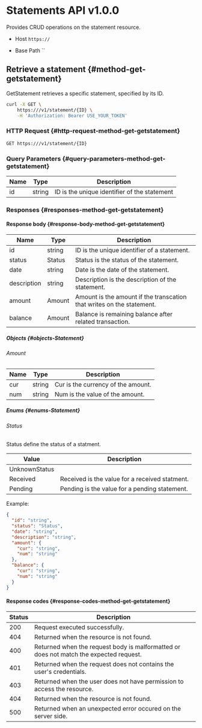 Statements API v1.0.0
=====================

Provides CRUD operations on the statement resource.

* Host `https://`

* Base Path ``

Retrieve a statement {#method-get-getstatement}
-----------------------------------------------

GetStatement retrieves a specific statement, specified by its ID.

```sh
curl -X GET \
	https:///v1/statement/{ID} \
	-H 'Authorization: Bearer USE_YOUR_TOKEN'
```

### HTTP Request {#http-request-method-get-getstatement}

`GET https:///v1/statement/{ID}`

### Query Parameters {#query-parameters-method-get-getstatement}

| Name | Type   | Description                                  |
|------|--------|----------------------------------------------|
| id   | string | ID is the unique identifier of the statement |

### Responses {#responses-method-get-getstatement}

#### Response body {#response-body-method-get-getstatement}

| Name        | Type   | Description                                                           |
|-------------|--------|-----------------------------------------------------------------------|
| id          | string | ID is the unique identifier of a statement.                           |
| status      | Status | Status is the status of the statement.                                |
| date        | string | Date is the date of the statement.                                    |
| description | string | Description is the description of the statement.                      |
| amount      | Amount | Amount is the amount if the transcation that writes on the statement. |
| balance     | Amount | Balance is remaining balance after related transaction.               |

##### Objects {#objects-Statement}

###### Amount

| Name | Type   | Description                        |
|------|--------|------------------------------------|
| cur  | string | Cur is the currency of the amount. |
| num  | string | Num is the value of the amount.    |

##### Enums {#enums-Statement}

###### Status

Status define the status of a statment.

| Value         | Description                                    |
|---------------|------------------------------------------------|
| UnknownStatus |                                                |
| Received      | Received is the value for a received statment. |
| Pending       | Pending is the value for a pending statement.  |

Example:

```json
{
  "id": "string",
  "status": "Status",
  "date": "string",
  "description": "string",
  "amount": {
    "cur": "string",
    "num": "string"
  },
  "balance": {
    "cur": "string",
    "num": "string"
  }
}
```

#### Response codes {#response-codes-method-get-getstatement}

| Status | Description                                                                            |
|--------|----------------------------------------------------------------------------------------|
| 200    | Request executed successfully.                                                         |
| 404    | Returned when the resource is not found.                                               |
| 400    | Returned when the request body is malformatted or does not match the expected request. |
| 401    | Returned when the request does not contains the user's credentials.                    |
| 403    | Returned when the user does not have permission to access the resource.                |
| 404    | Returned when the resource is not found.                                               |
| 500    | Returned when an unexpected error occured on the server side.                          |
